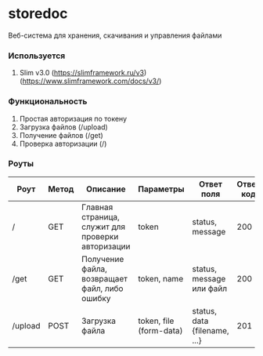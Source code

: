 # storedoc

Веб-система для хранения, скачивания и управления файлами

### Используется

1. Slim v3.0 (https://slimframework.ru/v3) (https://www.slimframework.com/docs/v3/)

### Функциональность

1. Простая авторизация по токену
2. Загрузка файлов (/upload)
3. Получение файлов (/get)
4. Проверка авторизации (/)

### Роуты

| Роут | Метод |Описание | Параметры | Ответ поля | Ответ код |
| ------ | ------ | ------ | ------ | ------ | ------ |
| / | GET | Главная страница, служит для проверки авторизации | token | status, message | 200 | 
| /get | GET | Получение файла, возвращает файл, либо ошибку | token, name  | status, message или файл | 200 |
| /upload | POST | Загрузка файла | token, file (form-data)  | status, data {filename, ...} | 201 |

